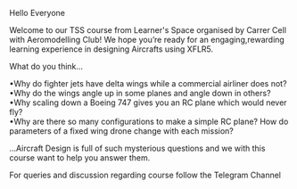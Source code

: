 Hello Everyone

Welcome to our TSS course from Learner's Space organised by Carrer Cell with Aeromodelling Club! We hope you’re ready for an engaging,rewarding learning experience in designing Aircrafts using XFLR5.

What do you think...

   •Why do fighter jets have delta wings while a commercial airliner does not? 
   •Why do the wings angle up in some planes and angle down in others?
   •Why scaling down a Boeing 747 gives you an RC plane which would never fly?  
   •Why are there so many configurations to make a simple RC plane? How do parameters of a fixed wing drone change with each mission? 

…Aircraft Design is full of such mysterious questions and we with this course want to help you answer them.

For queries and discussion regarding course follow the Telegram Channel

